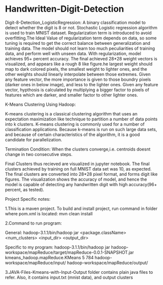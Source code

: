 # Handwritten-Digit-Detection

Digit-8-Detection_LogisticRegression:
A binary classification model to detect whether the digit is 8 or not. Stochastic Logistic regression algorithm is used to train MNIST dataset.
Regularization term is introduced to avoid overfitting.The Ideal Value of regularization term depends on data, so some tuning is required to 
get the correct balance between generalization and training data. The model should not learn too much peculiarities of training data, and
perform well with unseen data. With regularization, model achieves 95+ percent accuracy. 
The final achieved 28*28 weight vectors is visualized, and appears like a rough 8 like figure.he largest weight should map to dark colored pixels, 
the smallest weight to lighter ones, and the other weights should linearly interpolate between those extremes.
Given any feature vector, the more importance is given to those boundry pixels (darker ones in below image), and less to the lighter ones. Given any feature vector, 
hypthosis is calculated by multiplying a bigger factor to pixels of features which are darker, and smaller factor to other lighter ones. 

K-Means Clustering Using Hadoop:

K-means clustering is a classical clustering algorithm that uses an expectation maximization like technique to partition a number of data points into k clusters. 
K-means clustering is commonly used for a number of classification applications.  Because k-means is run on such large data sets, and because of certain characteristics of the algorithm, it is a good candidate for parallelization.


Termination Condition:
When the clusters converge,i.e. centroids doesnt change in two consecutive steps. 
	
Final Clusters thus recieved are visualized in jupyter notebook. The final clusters achieved by training on full MNIST data set
was 10, as expected. The final clusters are converted into 28*28 pixel format, and forms digit like figures. The visualization
shows the accuracy of model, and hence the model is capable of detecting any handwritten digit with high accuracy(96+ percent, as tested).

Project Specific notes:

1.This is a maven project.
To build and install project, run command in folder where pom.xml is located:
mvn clean install

2.Command to run program: 

General:
hadoop-3.1.1/bin/hadoop jar <jar with path> <package.className> <num_clusters> <dimenstion> <input_dir> <output_dir>

Specific to my program:
hadoop-3.1.1/bin/hadoop jar hadoop-workspace/mapReduce/target/mapReduce-0.0.1-SNAPSHOT.jar kmeans_hadoop.mapReduce.KMeans 5 784 hadoop-workspace/mapReduce/input/ hadoop-workspace/mapReduce/output/


3.JAVA-Files-Kmeans-with-Input-Output folder contains plain java files to refer. Also, it contains input.txt (mnist data), and output clusters
